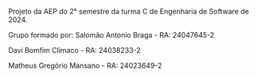 Projeto da AEP do 2° semestre da turma C de Engenharia de Software de 2024. 


Grupo formado por:
Salomão Antonio Braga        - RA: 24047645-2


Davi Bomfim Climaco            - RA: 24038233-2 


Matheus Gregório Mansano - RA: 24023649-2
